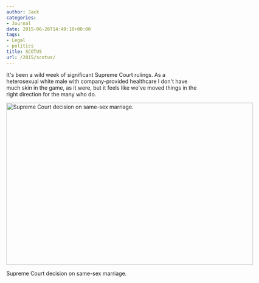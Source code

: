 ```yaml
---
author: Jack
categories:
- Journal
date: 2015-06-26T14:49:10+00:00
tags:
- Legal
- politics
title: SCOTUS
url: /2015/scotus/
---
```


It's been a wild week of significant Supreme Court rulings. As a heterosexual white male with company-provided healthcare I don't have much skin in the game, as it were, but it feels like we've moved things in the right direction for the many who do.

<div id="attachment_4617" style="width: 659px" class="wp-caption alignright">
  <img class="wp-image-4617 size-full" src="/img/2015/06/www_supremecourt_gov_opinions_14pdf_14-556_3204_pdf.jpg" alt="Supreme Court decision on same-sex marriage." width="649" height="425" srcset="/img/2015/06/www_supremecourt_gov_opinions_14pdf_14-556_3204_pdf.jpg 649w, /img/2015/06/www_supremecourt_gov_opinions_14pdf_14-556_3204_pdf-300x196.jpg 300w" sizes="(max-width: 649px) 100vw, 649px" />
  
  <p class="wp-caption-text">
    Supreme Court decision on same-sex marriage.
  </p>
</div>
